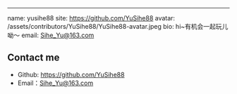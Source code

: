 ---
 name: yusihe88
 site: https://github.com/YuSihe88
 avatar: /assets/contributors/YuSihe88/YuSihe88-avatar.jpeg
 bio: hi~有机会一起玩儿呦～
 email: Sihe_Yu@163.com


 ## Contact me

 - Github: <https://github.com/YuSihe88>
 - Email：<Sihe_Yu@163.com>